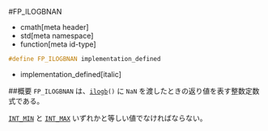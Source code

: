 #FP_ILOGBNAN
* cmath[meta header]
* std[meta namespace]
* function[meta id-type]

```cpp
#define FP_ILOGBNAN implementation_defined
```
* implementation_defined[italic]

##概要
`FP_ILOGBNAN` は、[`ilogb`](./ilogb.md)`()` に `NaN` を渡したときの返り値を表す整数定数式である。

[`INT_MIN`](/reference/climits/int_min.md) と [`INT_MAX`](/reference/climits/int_max.md) いずれかと等しい値でなければならない。
